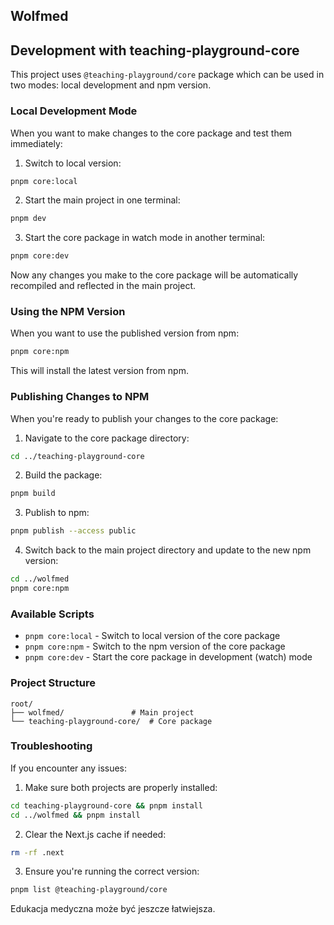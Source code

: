 ## Wolfmed

## Development with teaching-playground-core

This project uses `@teaching-playground/core` package which can be used in two modes: local development and npm version.

### Local Development Mode

When you want to make changes to the core package and test them immediately:

1. Switch to local version:
```bash
pnpm core:local
```

2. Start the main project in one terminal:
```bash
pnpm dev
```

3. Start the core package in watch mode in another terminal:
```bash
pnpm core:dev
```

Now any changes you make to the core package will be automatically recompiled and reflected in the main project.

### Using the NPM Version

When you want to use the published version from npm:

```bash
pnpm core:npm
```

This will install the latest version from npm.

### Publishing Changes to NPM

When you're ready to publish your changes to the core package:

1. Navigate to the core package directory:
```bash
cd ../teaching-playground-core
```

2. Build the package:
```bash
pnpm build
```

3. Publish to npm:
```bash
pnpm publish --access public
```

4. Switch back to the main project directory and update to the new npm version:
```bash
cd ../wolfmed
pnpm core:npm
```

### Available Scripts

- `pnpm core:local` - Switch to local version of the core package
- `pnpm core:npm` - Switch to the npm version of the core package
- `pnpm core:dev` - Start the core package in development (watch) mode

### Project Structure

```
root/
├── wolfmed/               # Main project
└── teaching-playground-core/  # Core package
```

### Troubleshooting

If you encounter any issues:

1. Make sure both projects are properly installed:
```bash
cd teaching-playground-core && pnpm install
cd ../wolfmed && pnpm install
```

2. Clear the Next.js cache if needed:
```bash
rm -rf .next
```

3. Ensure you're running the correct version:
```bash
pnpm list @teaching-playground/core
```

Edukacja medyczna może być jeszcze łatwiejsza.
